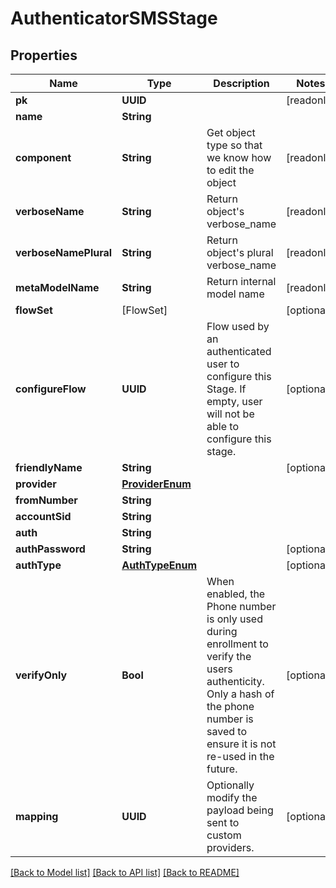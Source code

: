 # AuthenticatorSMSStage

## Properties
Name | Type | Description | Notes
------------ | ------------- | ------------- | -------------
**pk** | **UUID** |  | [readonly] 
**name** | **String** |  | 
**component** | **String** | Get object type so that we know how to edit the object | [readonly] 
**verboseName** | **String** | Return object&#39;s verbose_name | [readonly] 
**verboseNamePlural** | **String** | Return object&#39;s plural verbose_name | [readonly] 
**metaModelName** | **String** | Return internal model name | [readonly] 
**flowSet** | [FlowSet] |  | [optional] 
**configureFlow** | **UUID** | Flow used by an authenticated user to configure this Stage. If empty, user will not be able to configure this stage. | [optional] 
**friendlyName** | **String** |  | [optional] 
**provider** | [**ProviderEnum**](ProviderEnum.md) |  | 
**fromNumber** | **String** |  | 
**accountSid** | **String** |  | 
**auth** | **String** |  | 
**authPassword** | **String** |  | [optional] 
**authType** | [**AuthTypeEnum**](AuthTypeEnum.md) |  | [optional] 
**verifyOnly** | **Bool** | When enabled, the Phone number is only used during enrollment to verify the users authenticity. Only a hash of the phone number is saved to ensure it is not re-used in the future. | [optional] 
**mapping** | **UUID** | Optionally modify the payload being sent to custom providers. | [optional] 

[[Back to Model list]](../README.md#documentation-for-models) [[Back to API list]](../README.md#documentation-for-api-endpoints) [[Back to README]](../README.md)


